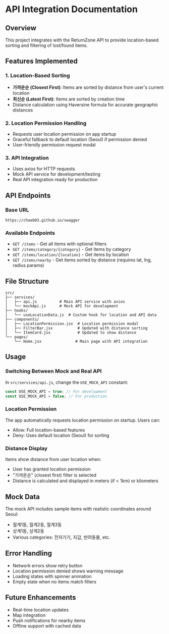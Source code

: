 # API Integration Documentation

## Overview

This project integrates with the ReturnZone API to provide location-based sorting and filtering of lost/found items.

## Features Implemented

### 1. Location-Based Sorting

- **가까운순 (Closest First)**: Items are sorted by distance from user's current location
- **최신순 (Latest First)**: Items are sorted by creation time
- Distance calculation using Haversine formula for accurate geographic distances

### 2. Location Permission Handling

- Requests user location permission on app startup
- Graceful fallback to default location (Seoul) if permission denied
- User-friendly permission request modal

### 3. API Integration

- Uses axios for HTTP requests
- Mock API service for development/testing
- Real API integration ready for production

## API Endpoints

### Base URL

```
https://chaeb03.github.io/swagger
```

### Available Endpoints

- `GET /items` - Get all items with optional filters
- `GET /items/category/{category}` - Get items by category
- `GET /items/location/{location}` - Get items by location
- `GET /items/nearby` - Get items sorted by distance (requires lat, lng, radius params)

## File Structure

```
src/
├── services/
│   ├── api.js          # Main API service with axios
│   └── mockApi.js      # Mock API for development
├── hooks/
│   └── useLocationData.js  # Custom hook for location and API data
├── components/
│   ├── LocationPermission.jsx  # Location permission modal
│   ├── FilterBar.jsx           # Updated with distance sorting
│   └── ItemCard.jsx            # Updated to show distance
└── pages/
    └── Home.jsx               # Main page with API integration
```

## Usage

### Switching Between Mock and Real API

In `src/services/api.js`, change the `USE_MOCK_API` constant:

```javascript
const USE_MOCK_API = true; // For development
const USE_MOCK_API = false; // For production
```

### Location Permission

The app automatically requests location permission on startup. Users can:

- Allow: Full location-based features
- Deny: Uses default location (Seoul) for sorting

### Distance Display

Items show distance from user location when:

- User has granted location permission
- "가까운순" (closest first) filter is selected
- Distance is calculated and displayed in meters (if < 1km) or kilometers

## Mock Data

The mock API includes sample items with realistic coordinates around Seoul:

- 월계1동, 월계2동, 월계3동
- 상계1동, 상계2동
- Various categories: 전자기기, 지갑, 반려동물, etc.

## Error Handling

- Network errors show retry button
- Location permission denied shows warning message
- Loading states with spinner animation
- Empty state when no items match filters

## Future Enhancements

- Real-time location updates
- Map integration
- Push notifications for nearby items
- Offline support with cached data
